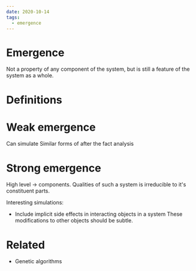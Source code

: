 ```yaml
---
date: 2020-10-14
tags: 
  - emergence
---
```


# Emergence

Not a property of any component of the system, but is still a feature of the system as a whole.

# Definitions

# Weak emergence
Can simulate
Similar forms of after the fact analysis

# Strong emergence
High level -> components. Qualities of such a system is irreducible to it's constituent parts.

Interesting simulations:
- Include implicit side effects in interacting objects in a system
  These modifications to other objects should be subtle.

# Related
- Genetic algorithms
